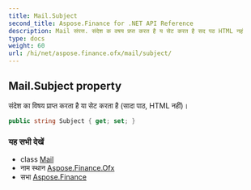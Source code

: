 ```yaml
---
title: Mail.Subject
second_title: Aspose.Finance for .NET API Reference
description: Mail संपत्त. संदेश क वषय प्रप्त करत है य सेट करत है सद पठ HTML नहं
type: docs
weight: 60
url: /hi/net/aspose.finance.ofx/mail/subject/
---
```

## Mail.Subject property

संदेश का विषय प्राप्त करता है या सेट करता है (सादा पाठ, HTML नहीं)।

```csharp
public string Subject { get; set; }
```

### यह सभी देखें

* class [Mail](../)
* नाम स्थान [Aspose.Finance.Ofx](../../mail/)
* सभा [Aspose.Finance](../../../)


